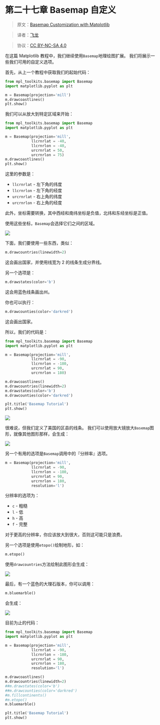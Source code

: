 # 第二十七章 Basemap 自定义

> 原文：[Basemap Customization with Matplotlib](https://pythonprogramming.net/basemap-customization-matplotlib-tutorial/)

> 译者：[飞龙](https://github.com/)

> 协议：[CC BY-NC-SA 4.0](http://creativecommons.org/licenses/by-nc-sa/4.0/)

在这篇 Matplotlib 教程中，我们继续使用`Basemap`地理绘图扩展。 我们将展示一些我们可用的自定义选项。

首先，从上一个教程中获取我们的起始代码：

```py
from mpl_toolkits.basemap import Basemap
import matplotlib.pyplot as plt

m = Basemap(projection='mill')
m.drawcoastlines()
plt.show()
```

我们可以从放大到特定区域来开始：

```py
from mpl_toolkits.basemap import Basemap
import matplotlib.pyplot as plt

m = Basemap(projection='mill',
            llcrnrlat = -40,
            llcrnrlon = -40,
            urcrnrlat = 50,
            urcrnrlon = 75)
m.drawcoastlines()
plt.show()
```

这里的参数是：

+ `llcrnrlat` - 左下角的纬度
+ `llcrnrlon` - 左下角的经度
+ `urcrnrlat` - 右上角的纬度
+ `urcrnrlon` - 右上角的经度

此外，坐标需要转换，其中西经和南纬坐标是负值，北纬和东经坐标是正值。

使用这些坐标，`Basemap`会选择它们之间的区域。

![](https://pythonprogramming.net/static/images/matplotlib/matplotlib-basemap-specific-area-tutorial.png)

下面，我们要使用一些东西，类似：

```py
m.drawcountries(linewidth=2)
```

这会画出国家，并使用线宽为 2 的线条生成分界线。

另一个选项是：

```py
m.drawstates(color='b')
```

这会用蓝色线条画出州。

你也可以执行：

```py
m.drawcounties(color='darkred')
```

这会画出国家。

所以，我们的代码是：

```py
from mpl_toolkits.basemap import Basemap
import matplotlib.pyplot as plt

m = Basemap(projection='mill',
            llcrnrlat = -90,
            llcrnrlon = -180,
            urcrnrlat = 90,
            urcrnrlon = 180)

m.drawcoastlines()
m.drawcountries(linewidth=2)
m.drawstates(color='b')
m.drawcounties(color='darkred')

plt.title('Basemap Tutorial')
plt.show()
```

![](https://pythonprogramming.net/static/images/matplotlib/basemap-matplotlib-options-tutorial.png)

很难说，但我们定义了美国的区县的线条。 我们可以使用放大镜放大`Basemap`图形，就像其他图形那样，会生成：

![](https://pythonprogramming.net/static/images/matplotlib/basemap-customization-options-matplotlib-tutorial.png)

另一个有用的选项是`Basemap`调用中的『分辨率』选项。

```py
m = Basemap(projection='mill',
            llcrnrlat = -90,
            llcrnrlon = -180,
            urcrnrlat = 90,
            urcrnrlon = 180,
            resolution='l')
```

分辨率的选项为：

+ `c` - 粗糙
+ `l` - 低
+ `h` - 高
+ `f` - 完整

对于更高的分辨率，你应该放大到很大，否则这可能只是浪费。

另一个选项是使用`etopo()`绘制地形，如：

```py
m.etopo()
```

使用`drawcountries`方法绘制此图形会生成：

![](https://pythonprogramming.net/static/images/matplotlib/basemap-topography-matplotlib-tutorial.png)

最后，有一个蓝色的大理石版本，你可以调用：

```py
m.bluemarble()
```

会生成：

![](https://pythonprogramming.net/static/images/matplotlib/matplotlib-basemap-blue-marble-tutorial.png)

目前为止的代码：

```py
from mpl_toolkits.basemap import Basemap
import matplotlib.pyplot as plt

m = Basemap(projection='mill',
            llcrnrlat = -90,
            llcrnrlon = -180,
            urcrnrlat = 90,
            urcrnrlon = 180,
            resolution='l')

m.drawcoastlines()
m.drawcountries(linewidth=2)
##m.drawstates(color='b')
##m.drawcounties(color='darkred')
#m.fillcontinents()
#m.etopo()
m.bluemarble()

plt.title('Basemap Tutorial')
plt.show()
````
